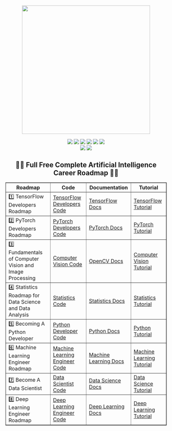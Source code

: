 <div align="center">
      <h3> <img src="https://github.com/BytesOfIntelligences/BytesOfIntelligences/blob/main/Exploring%20AI's%20Secrets%20With%20Transparrent.png" width="400px"><br/></h3>
     </div>

<body>
<p align="center">
  <a href="mailto:ahammadmejbah@gmail.com"><img src="https://img.shields.io/badge/Email-ahammadmejbah%40gmail.com-blue?style=flat-square&logo=gmail"></a>
  <a href="https://github.com/BytesOfIntelligences"><img src="https://img.shields.io/badge/GitHub-%40BytesOfIntelligences-lightgrey?style=flat-square&logo=github"></a>
  <a href="https://linkedin.com/in/ahammadmejbah"><img src="https://img.shields.io/badge/LinkedIn-Mejbah%20Ahammad-blue?style=flat-square&logo=linkedin"></a>
  <a href="https://bytesofintelligences.com/"><img src="https://img.shields.io/badge/Website-Bytes%20of%20Intelligence-lightgrey?style=flat-square&logo=google-chrome"></a>
  <a href="https://www.youtube.com/@BytesOfIntelligences"><img src="https://img.shields.io/badge/YouTube-BytesofIntelligence-red?style=flat-square&logo=youtube"></a>
  <a href="https://www.researchgate.net/profile/Mejbah-Ahammad-2"><img src="https://img.shields.io/badge/ResearchGate-Mejbah%20Ahammad-blue?style=flat-square&logo=researchgate"></a>
  <br>
  <img src="https://img.shields.io/badge/Phone-%2B8801874603631-green?style=flat-square&logo=whatsapp">
  <a href="https://www.hackerrank.com/profile/ahammadmejbah"><img src="https://img.shields.io/badge/Hackerrank-ahammadmejbah-green?style=flat-square&logo=hackerrank"></a>
</p>


<center>
<center><h2>👨‍💻 Full Free Complete Artificial Intelligence Career Roadmap 👨‍💻 </h2></center>
<table border="1">
  <tr>
    <th>Roadmap</th>
    <th>Code</th>
    <th>Documentation</th>
    <th>Tutorial</th>
  </tr>
  <tr>
    <td>1️⃣ TensorFlow Developers Roadmap</td>
    <td><a href="https://github.com/BytesOfIntelligences/TensorFlow-Developers-Roadmap">TensorFlow Developers Code</a></td>
    <td><a href="https://bytesofintelligences.com/category/tensorflow-developers-roadmap/">TensorFlow Docs</a></td>
    <td><a href="https://www.youtube.com/@BytesOfIntelligences">TensorFlow Tutorial</a></td>
  </tr>
  <tr>
    <td>2️⃣ PyTorch Developers Roadmap</td>
    <td><a href="https://github.com/BytesOfIntelligences/PyTorch-Developers-Roadmap">PyTorch Developers Code</a></td>
    <td><a href="https://bytesofintelligences.com/category/pytorch-developers-roadmap/">PyTorch Docs</a></td>
    <td><a href="https://www.youtube.com/watch?v=WdBevhl5X0A&list=PLLUqkkC1ww4UjJiVceUKGuwX6JKXZlvxy">PyTorch Tutorial</a></td>
  </tr>
  <tr>
    <td>3️⃣ Fundamentals of Computer Vision and Image Processing</td>
    <td><a href="https://github.com/BytesOfIntelligences/Fundamentals-of-Computer-Vision-and-Image-Processing">Computer Vision Code</a></td>
    <td><a href="https://bytesofintelligences.com/category/fundamentals-of-computer-vision-and-image-processing/">OpenCV Docs</a></td>
    <td><a href="https://www.youtube.com/watch?v=fEHf7jOKEuQ&list=PLLUqkkC1ww4XNbvIKo34GfrKOHEH7rsHZ">Computer Vision Tutorial</a></td>
  </tr>
  <tr>
    <td>4️⃣ Statistics Roadmap for Data Science and Data Analysis</td>
    <td><a href="https://github.com/BytesOfIntelligences/Statistics-Roadmap-for-Data-Science-and-Data-Analysis">Statistics Code</a></td>
    <td><a href="https://bytesofintelligences.com/category/statistics-roadmap-for-data-science-and-data-analysiss/">Statistics Docs</a></td>
    <td><a href="https://www.youtube.com/watch?v=vWq0uezOeTI&list=PLLUqkkC1ww4VJYDwXcozGbqexquiUoqoN">Statistics Tutorial</a></td>
  </tr>
  <tr>
    <td>5️⃣ Becoming A Python Developer</td>
    <td><a href="https://github.com/BytesOfIntelligences/Becoming-a-Python-Developer">Python Developer Code</a></td>
    <td><a href="https://bytesofintelligences.com/category/becoming-a-python-developer/">Python Docs</a></td>
    <td><a href="https://www.youtube.com/watch?v=caHk-gCDjWI&list=PLLUqkkC1ww4WBMA0eJMartX13GXFylnNB">Python Tutorial</a></td>
  </tr>
  <tr>
    <td>6️⃣ Machine Learning Engineer Roadmap</td>
    <td><a href="https://github.com/BytesOfIntelligences/Machine-Learning-Engineer-Roadmap">Machine Learning Engineer Code</a></td>
    <td><a href="https://bytesofintelligences.com/category/machine-learning-engineer-roadmap/">Machine Learning Docs</a></td>
    <td><a href="https://www.youtube.com/watch?v=z0oMMnp6jec&list=PLLUqkkC1ww4VS09f-YV9b5vO5LOT4jHew">Machine Learning Tutorial</a></td>
  </tr>
  <tr>
    <td>7️⃣ Become A Data Scientist</td>
    <td><a href="https://github.com/BytesOfIntelligences/Become-Data-Scientist-A-Complete-Roadmap">Data Scientist Code</a></td>
    <td><a href="https://bytesofintelligences.com/category/become-a-data-scientist/">Data Science Docs</a></td>
    <td><a href="https://www.youtube.com/watch?v=7kT15xBpu6c&list=PLLUqkkC1ww4XadDKNOy3FbIqJKHDDIfbR">Data Science Tutorial</a></td>
  </tr>
  <tr>
    <td>8️⃣ Deep Learning Engineer Roadmap</td>
    <td><a href="https://github.com/BytesOfIntelligences/Deep-Learning-Engineer-Roadmap">Deep Learning Engineer Code</a></td>
    <td><a href="https://bytesofintelligences.com/category/deep-learning-engineer-roadmap/">Deep Learning Docs</a></td>
    <td><a href="https://www.youtube.com/watch?v=bgTAoYB8pjI&list=PLLUqkkC1ww4VseNEShatgKHGOHhrwIl2x">Deep Learning Tutorial</a></td>
  </tr>
</table>
</center>

</body>
</html>

